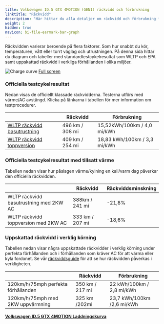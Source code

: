 ```yaml
---
title: Volkswagen ID.5 GTX 4MOTION (GEN1) räckvidd och förbrukning
linktitle: "Räckvidd"
description: "Här hittar du alla detaljer om räckvidd och förbrukning för Volkswagen ID.5 GTX 4MOTION (GEN1)."
weight: 2
hidden: true
navicon: bi-file-earmark-bar-graph
---
```

<!-- markdownlint-disable MD033 -->
<!-- markdownlint-disable MD010 -->

Räckvidden varierar beroende på flera faktorer. Som hur snabbt du kör, temperaturen, vått eller torrt väglag och utrustningen. På denna sida hittar du diagram och tabeller med standardtestcykelresultat som WLTP och EPA samt uppskattad räckvidd i verkliga förhållanden i olika miljöer.

<img class="img-fluid" alt="Charge curve" src="/images//nb-NO/models/volkswagen/id.5/id.5_gtx_4motion_gen1/range.svg"/>
<a href="/images/nb-NO/models/volkswagen/id.5/id.5_gtx_4motion_gen1/range.svg">Full screen</a>

### Officiella testcykelresultat

Nedan visas de officiellt klassade räckvidderna. Testerna utförs med värme/AC avstängd. Klicka på länkarna i tabellen för mer information om testprocedurer.

<div class="table-responsive">
<table class="table table-striped border">
	<thead>
		<tr>
			<th>
			</th>
			<th>
				Räckvidd
			</th>
			<th>
				Förbrukning
			</th>
		</tr>
	</thead>
	<tbody>
		<tr>
			<td>
				<a href="../../../../../guides/understandingrange/wltp/ ">
					WLTP räckvidd basutrustning
				</a>
			</td>
			<td>
				496 km / 308 mi
			</td>
			<td>
				15,52kWh/100km / 4,0 mi/kWh
			</td>
		</tr>
		<tr>
			<td>
				<a href="../../../../../guides/understandingrange/wltp/ ">
					WLTP räckvidd toppversion
				</a>
			</td>
			<td>
				409 km / 254 mi
			</td>
			<td>
				18,83 kWh/100km / 3,3 mi/kWh
			</td>
		</tr>
	</tbody>
</table>
</div>

### Officiella testcykelresultat med tillsatt värme

Tabellen nedan visar hur påslagen värme/kylning en kall/varm dag påverkar den officiella räckvidden.

<div class="table-responsive">
<table class="table table-striped border">
	<thead>
		<tr>
			<th>
			</th>
			<th>
				Räckvidd
			</th>
			<th>
				Räckviddsminskning
			</th>
		</tr>
	</thead>
	<tbody>
		<tr>
			<td>
				WLTP räckvidd basutrustning med 2KW AC
			</td>
			<td>
				 388km / 241 mi 
			</td>
			<td>
				-21,8%
			</td>
		</tr>
		<tr>
			<td>
				WLTP räckvidd toppversion med 2KW AC
			</td>
			<td>
				333 km / 207 mi
			</td>
			<td>
				-18,6%
			</td>
		</tr>
	</tbody>
</table>
</div>

### Uppskattad räckvidd i verklig körning

Tabellen nedan visar några uppskattade räckvidder i verklig körning under perfekta förhållanden och i förhållanden som kräver AC för att värma eller kyla fordonet. Se vår [räckviddsguide](../../../../../guides/understandingrange/) för att se hur räckvidden påverkas i verkligheten.

<div class="table-responsive">
<table class="table table-striped border">
	<thead>
		<tr>
			<th>
			</th>
			<th>
				Räckvidd
			</th>
			<th>
				Förbrukning
			</th>
		</tr>
	</thead>
	<tbody>
		<tr>
			<td>
				120km/h/75mph perfekta förhållanden
			</td>
			<td>
				350 km / 217 mi
			</td>
			<td>
				22 kWh/100km / 2,8 mi/kWh
			</td>
		</tr>
		<tr>
			<td>
				120km/h/75mph med 2KW uppvärmning
			</td>
			<td>
				325 km /202mi
			</td>
			<td>
				23,7 kWh/100km /2,6 mi/kWh
			</td>
		</tr>
	</tbody>
</table>
</div>
<div class="mt-3 mb-3">
<a href="../" class="text-decoration-none text-black">
<strong><i class="bi-arrow-left"></i> Volkswagen ID.5 GTX 4MOTION </strong>
</a>
<a href="../chargingcurve/" class="text-decoration-none text-black float-end">
<strong>Laddningskurva <i class="bi-arrow-right"></i></strong>
</a>
</div>
